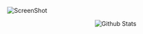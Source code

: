    ![ScreenShot](https://raw.github.com/Tylyfox/Tylyfox/master//img/laptop.png)
<p align="center">
  <img src="https://github-readme-stats.vercel.app/api?username=Tylyfox&show_icons=true&theme=graywhite" alt="Github Stats" />
</p>
